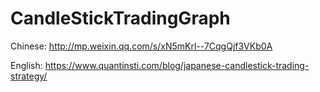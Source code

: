 # CandleStickTradingGraph

Chinese:
http://mp.weixin.qq.com/s/xN5mKrl--7CqgQjf3VKb0A

English:
https://www.quantinsti.com/blog/japanese-candlestick-trading-strategy/
